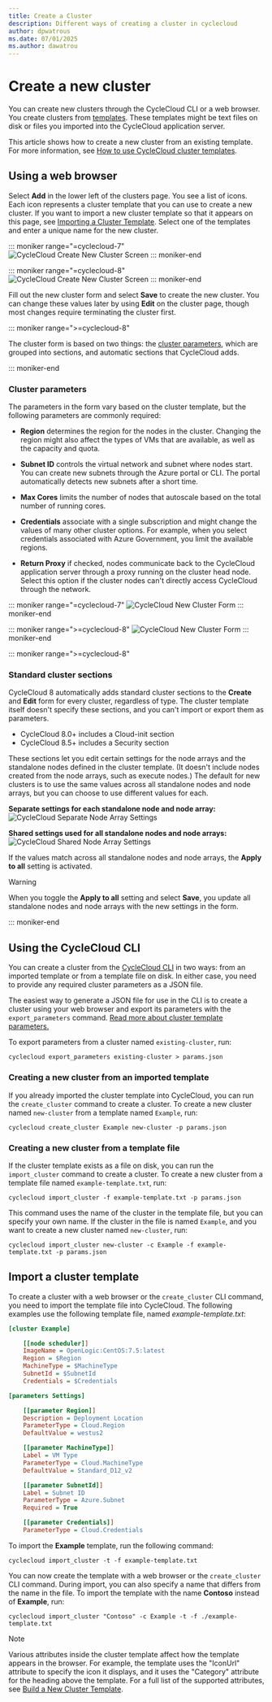 ```yaml
---
title: Create a Cluster
description: Different ways of creating a cluster in cyclecloud
author: dpwatrous
ms.date: 07/01/2025
ms.author: dawatrou
---
```


# Create a new cluster

You can create new clusters through the CycleCloud CLI or a web browser. You create clusters from [templates](../cluster-references/cluster-template-reference.md). These templates might be text files on disk or files you imported into the CycleCloud application server.

This article shows how to create a new cluster from an existing template. For more information, see [How to use CycleCloud cluster templates](../how-to/cluster-templates.md).

## Using a web browser

Select **Add** in the lower left of the clusters page. You see a list of icons. Each icon represents a cluster template that you can use to create a new cluster. If you want to import a new cluster template so that it appears on this page, see [Importing a Cluster Template](#import-a-cluster-template). Select one of the templates and enter a unique name for the new cluster.

::: moniker range="=cyclecloud-7"
![CycleCloud Create New Cluster Screen](../images/version-7/create-cluster-selection.png)
::: moniker-end

::: moniker range="=cyclecloud-8"
![CycleCloud Create New Cluster Screen](../images/version-8/create-cluster-selection.png)
::: moniker-end

Fill out the new cluster form and select **Save** to create the new cluster. You can change these values later by using **Edit** on the cluster page, though most changes require terminating the cluster first.

::: moniker range=">=cyclecloud-8"

The cluster form is based on two things: the [cluster parameters](../how-to/cluster-templates.md#cluster-template-parameters), which are grouped into sections, and automatic sections that CycleCloud adds.

::: moniker-end

### Cluster parameters

The parameters in the form vary based on the cluster template, but the following parameters are commonly required:

- **Region** determines the region for the nodes in the cluster. Changing the region might also affect the types of VMs that are available, as well as the capacity and quota.

- **Subnet ID** controls the virtual network and subnet where nodes start. You can create new subnets through the Azure portal or CLI. The portal automatically detects new subnets after a short time.

- **Max Cores** limits the number of nodes that autoscale based on the total number of running cores.

- **Credentials** associate with a single subscription and might change the values of many other cluster options. For example, when you select credentials associated with Azure Government, you limit the available regions.

- **Return Proxy** if checked, nodes communicate back to the CycleCloud application server through a proxy running on the cluster head node. Select this option if the cluster nodes can't directly access CycleCloud through the network.

::: moniker range="=cyclecloud-7"
![CycleCloud New Cluster Form](../images/version-7/create-cluster-form.png)
::: moniker-end

::: moniker range=">=cyclecloud-8"
![CycleCloud New Cluster Form](../images/version-8/create-cluster-form.png)
::: moniker-end

::: moniker range=">=cyclecloud-8"

### Standard cluster sections

CycleCloud 8 automatically adds standard cluster sections to the **Create** and **Edit** form for every cluster, regardless of type. The cluster template itself doesn't specify these sections, and you can't import or export them as parameters.

* CycleCloud 8.0+ includes a Cloud-init section
* CycleCloud 8.5+ includes a Security section

These sections let you edit certain settings for the node arrays and the standalone nodes defined in the cluster template. (It doesn't include nodes created from the node arrays, such as execute nodes.) 
The default for new clusters is to use the same values across all standalone nodes and node arrays, but you can choose to use different values for each.

**Separate settings for each standalone node and node array:**
![CycleCloud Separate Node Array Settings](../images/cluster-edit-separate.png)

**Shared settings used for all standalone nodes and node arrays:**
![CycleCloud Shared Node Array Settings](../images/cluster-edit-shared.png)

If the values match across all standalone nodes and node arrays, the **Apply to all** setting is activated.

> [!WARNING]
> When you toggle the **Apply to all** setting and select **Save**, you update all standalone nodes and node arrays with the new settings in the form.

::: moniker-end

## Using the CycleCloud CLI

You can create a cluster from the [CycleCloud CLI](../cli.md) in two ways: from an imported template or from a template file on disk. In either case, you need to provide any required cluster parameters as a JSON file.

The easiest way to generate a JSON file for use in the CLI is to create a cluster using your web browser and export its parameters with the `export_parameters` command. [Read more about cluster template parameters.](../how-to/cluster-templates.md#cluster-template-parameters)

To export parameters from a cluster named `existing-cluster`, run:

``` CLI
cyclecloud export_parameters existing-cluster > params.json
```

### Creating a new cluster from an imported template

If you already imported the cluster template into CycleCloud, you can run the `create_cluster` command to create a cluster. To create a new cluster named `new-cluster` from a template named `Example`, run:

``` CLI
cyclecloud create_cluster Example new-cluster -p params.json
```

### Creating a new cluster from a template file

If the cluster template exists as a file on disk, you can run the `import_cluster` command to create a cluster. To create a new cluster from a template file named `example-template.txt`, run:

``` CLI
cyclecloud import_cluster -f example-template.txt -p params.json
```

This command uses the name of the cluster in the template file, but you can specify your own name. If the cluster in the file is named `Example`, and you want to create a new cluster named `new-cluster`, run:

``` CLI
cyclecloud import_cluster new-cluster -c Example -f example-template.txt -p params.json
```

## Import a cluster template

To create a cluster with a web browser or the `create_cluster` CLI command, you need to import the template file into CycleCloud. The following examples use the following template file, named *example-template.txt*:

``` ini
[cluster Example]

    [[node scheduler]]
    ImageName = OpenLogic:CentOS:7.5:latest
    Region = $Region
    MachineType = $MachineType
    SubnetId = $SubnetId
    Credentials = $Credentials

[parameters Settings]

    [[parameter Region]]
    Description = Deployment Location
    ParameterType = Cloud.Region
    DefaultValue = westus2

    [[parameter MachineType]]
    Label = VM Type
    ParameterType = Cloud.MachineType
    DefaultValue = Standard_D12_v2

    [[parameter SubnetId]]
    Label = Subnet ID
    ParameterType = Azure.Subnet
    Required = True

    [[parameter Credentials]]
    ParameterType = Cloud.Credentials
```

To import the **Example** template, run the following command:

``` CLI
cyclecloud import_cluster -t -f example-template.txt
```

You can now create the template with a web browser or the `create_cluster` CLI command. During import, you can also specify a name that differs from the name in the file. To import the template with the name **Contoso** instead of **Example**, run:

``` CLI
cyclecloud import_cluster "Contoso" -c Example -t -f ./example-template.txt
```

> [!NOTE]
> Various attributes inside the cluster template affect how the template appears in the browser. For example, the template uses the "IconUrl" attribute to specify the icon it displays, and it uses the "Category" attribute for the heading above the template. For a full list of the supported attributes, see [Build a New Cluster Template](~/articles/cyclecloud/cluster-references/cluster-reference.md).
